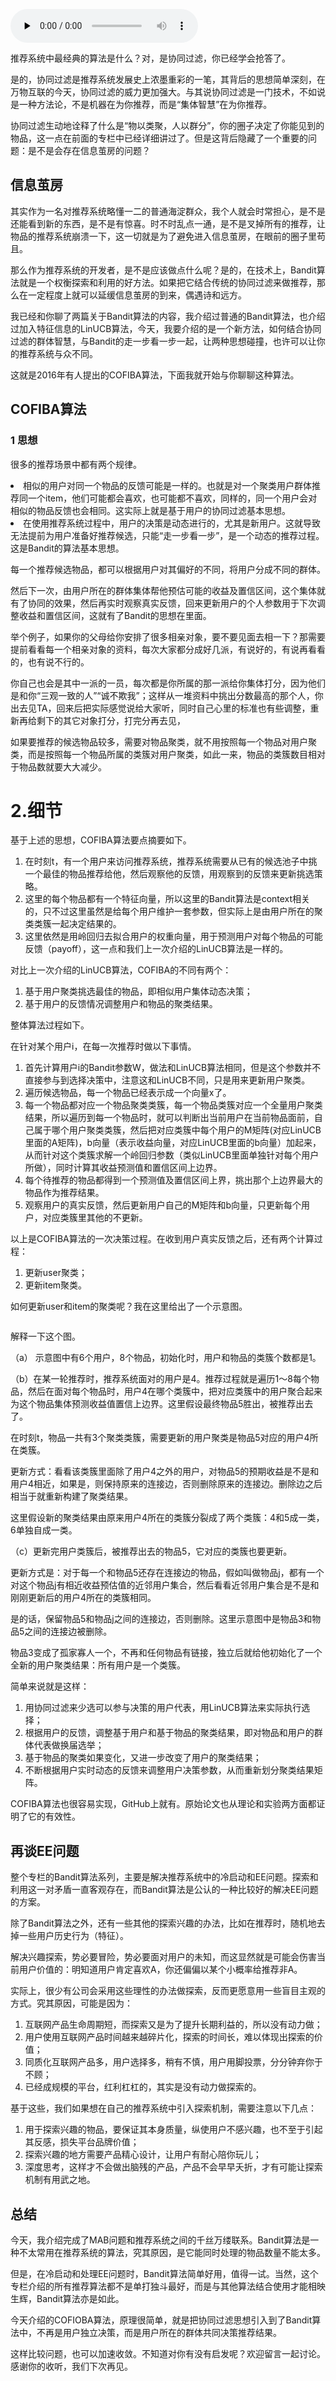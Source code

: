 <audio id="audio" title="18 | 如何将Bandit算法与协同过滤结合使用" controls="" preload="none"><source id="mp3" src="https://static001.geekbang.org/resource/audio/a4/9a/a41a4d68b12d545f4bacb7ddc8c3709a.mp3"></audio>

推荐系统中最经典的算法是什么？对，是协同过滤，你已经学会抢答了。

是的，协同过滤是推荐系统发展史上浓墨重彩的一笔，其背后的思想简单深刻，在万物互联的今天，协同过滤的威力更加强大。与其说协同过滤是一门技术，不如说是一种方法论，不是机器在为你推荐，而是“集体智慧”在为你推荐。

协同过滤生动地诠释了什么是“物以类聚，人以群分”，你的圈子决定了你能见到的物品，这一点在前面的专栏中已经详细讲过了。但是这背后隐藏了一个重要的问题：是不是会存在信息茧房的问题？

## 信息茧房

其实作为一名对推荐系统略懂一二的普通海淀群众，我个人就会时常担心，是不是还能看到新的东西，是不是有惊喜。时不时乱点一通，是不是叉掉所有的推荐，让物品的推荐系统崩溃一下，这一切就是为了避免进入信息茧房，在眼前的圈子里苟且。

那么作为推荐系统的开发者，是不是应该做点什么呢？是的，在技术上，Bandit算法就是一个权衡探索和利用的好方法。如果把它结合传统的协同过滤来做推荐，那么在一定程度上就可以延缓信息茧房的到来，偶遇诗和远方。

我已经和你聊了两篇关于Bandit算法的内容，我介绍过普通的Bandit算法，也介绍过加入特征信息的LinUCB算法，今天，我要介绍的是一个新方法，如何结合协同过滤的群体智慧，与Bandit的走一步看一步一起，让两种思想碰撞，也许可以让你的推荐系统与众不同。

这就是2016年有人提出的COFIBA算法，下面我就开始与你聊聊这种算法。

## COFIBA算法

### 1 思想

很多的推荐场景中都有两个规律。

<li>
相似的用户对同一个物品的反馈可能是一样的。也就是对一个聚类用户群体推荐同一个item，他们可能都会喜欢，也可能都不喜欢，同样的，同一个用户会对相似的物品反馈也会相同。这实际上就是基于用户的协同过滤基本思想。
</li>
<li>
在使用推荐系统过程中，用户的决策是动态进行的，尤其是新用户。这就导致无法提前为用户准备好推荐候选，只能“走一步看一步”，是一个动态的推荐过程。这是Bandit的算法基本思想。
</li>

每一个推荐候选物品，都可以根据用户对其偏好的不同，将用户分成不同的群体。

然后下一次，由用户所在的群体集体帮他预估可能的收益及置信区间，这个集体就有了协同的效果，然后再实时观察真实反馈，回来更新用户的个人参数用于下次调整收益和置信区间，这就有了Bandit的思想在里面。

举个例子，如果你的父母给你安排了很多相亲对象，要不要见面去相一下？那需要提前看看每一个相亲对象的资料，每次大家都分成好几派，有说好的，有说再看看的，也有说不行的。

你自己也会是其中一派的一员，每次都是你所属的那一派给你集体打分，因为他们是和你“三观一致的人”“诚不欺我”；这样从一堆资料中挑出分数最高的那个人，你出去见TA，回来后把实际感觉说给大家听，同时自己心里的标准也有些调整，重新再给剩下的其它对象打分，打完分再去见，

如果要推荐的候选物品较多，需要对物品聚类，就不用按照每一个物品对用户聚类，而是按照每一个物品所属的类簇对用户聚类，如此一来，物品的类簇数目相对于物品数就要大大减少。

# 2.细节

基于上述的思想，COFIBA算法要点摘要如下。

1. 在时刻t，有一个用户来访问推荐系统，推荐系统需要从已有的候选池子中挑一个最佳的物品推荐给他，然后观察他的反馈，用观察到的反馈来更新挑选策略。
1. 这里的每个物品都有一个特征向量，所以这里的Bandit算法是context相关的，只不过这里虽然是给每个用户维护一套参数，但实际上是由用户所在的聚类类簇一起决定结果的。
1. 这里依然是用岭回归去拟合用户的权重向量，用于预测用户对每个物品的可能反馈（payoff），这一点和我们上一次介绍的LinUCB算法是一样的。

对比上一次介绍的LinUCB算法，COFIBA的不同有两个：

1. 基于用户聚类挑选最佳的物品，即相似用户集体动态决策；
1. 基于用户的反馈情况调整用户和物品的聚类结果。

整体算法过程如下。

在针对某个用户i，在每一次推荐时做以下事情。

1. 首先计算用户i的Bandit参数W，做法和LinUCB算法相同，但是这个参数并不直接参与到选择决策中，注意这和LinUCB不同，只是用来更新用户聚类。
1. 遍历候选物品，每一个物品已经表示成一个向量x了。
1. 每一个物品都对应一个物品聚类类簇，每一个物品类簇对应一个全量用户聚类结果，所以遍历到每一个物品时，就可以判断出当前用户在当前物品面前，自己属于哪个用户聚类类簇，然后把对应类簇中每个用户的M矩阵(对应LinUCB里面的A矩阵)，b向量（表示收益向量，对应LinUCB里面的b向量）加起来，从而针对这个类簇求解一个岭回归参数（类似LinUCB里面单独针对每个用户所做），同时计算其收益预测值和置信区间上边界。
1. 每个待推荐的物品都得到一个预测值及置信区间上界，挑出那个上边界最大的物品作为推荐结果。
1. 观察用户的真实反馈，然后更新用户自己的M矩阵和b向量，只更新每个用户，对应类簇里其他的不更新。

以上是COFIBA算法的一次决策过程。在收到用户真实反馈之后，还有两个计算过程：

1. 更新user聚类；
1. 更新item聚类。

如何更新user和item的聚类呢？我在这里给出了一个示意图。

<img src="https://static001.geekbang.org/resource/image/12/ed/12d5ab9b1c0ce6455ae475d0d8d923ed.jpeg" alt="" />

解释一下这个图。

（a） 示意图中有6个用户，8个物品，初始化时，用户和物品的类簇个数都是1。

（b）在某一轮推荐时，推荐系统面对的用户是4。推荐过程就是遍历1～8每个物品，然后在面对每个物品时，用户4在哪个类簇中，把对应类簇中的用户聚合起来为这个物品集体预测收益值置信上边界。这里假设最终物品5胜出，被推荐出去了。

在时刻t，物品一共有3个聚类类簇，需要更新的用户聚类是物品5对应的用户4所在类簇。

更新方式：看看该类簇里面除了用户4之外的用户，对物品5的预期收益是不是和用户4相近，如果是，则保持原来的连接边，否则删除原来的连接边。删除边之后相当于就重新构建了聚类结果。

这里假设新的聚类结果由原来用户4所在的类簇分裂成了两个类簇：4和5成一类，6单独自成一类。

（c）更新完用户类簇后，被推荐出去的物品5，它对应的类簇也要更新。

更新方式是：对于每一个和物品5还存在连接边的物品，假如叫做物品j，都有一个对这个物品j有相近收益预估值的近邻用户集合，然后看看近邻用户集合是不是和刚刚更新后的用户4所在的类簇相同。

是的话，保留物品5和物品j之间的连接边，否则删除。这里示意图中是物品3和物品5之间的连接边被删除。

物品3变成了孤家寡人一个，不再和任何物品有链接，独立后就给他初始化了一个全新的用户聚类结果：所有用户是一个类簇。

简单来说就是这样：

1. 用协同过滤来少选可以参与决策的用户代表，用LinUCB算法来实际执行选择；
1. 根据用户的反馈，调整基于用户和基于物品的聚类结果，即对物品和用户的群体代表做换届选举；
1. 基于物品的聚类如果变化，又进一步改变了用户的聚类结果；
1. 不断根据用户实时动态的反馈来调整用户决策参数，从而重新划分聚类结果矩阵。

COFIBA算法也很容易实现，GitHub上就有。原始论文也从理论和实验两方面都证明了它的有效性。

## 再谈EE问题

整个专栏的Bandit算法系列，主要是解决推荐系统中的冷启动和EE问题。探索和利用这一对矛盾一直客观存在，而Bandit算法是公认的一种比较好的解决EE问题的方案。

除了Bandit算法之外，还有一些其他的探索兴趣的办法，比如在推荐时，随机地去掉一些用户历史行为（特征）。

解决兴趣探索，势必要冒险，势必要面对用户的未知，而这显然就是可能会伤害当前用户价值的：明知道用户肯定喜欢A，你还偏偏以某个小概率给推荐非A。

实际上，很少有公司会采用这些理性的办法做探索，反而更愿意用一些盲目主观的方式。究其原因，可能是因为：

1. 互联网产品生命周期短，而探索又是为了提升长期利益的，所以没有动力做；
1. 用户使用互联网产品时间越来越碎片化，探索的时间长，难以体现出探索的价值；
1. 同质化互联网产品多，用户选择多，稍有不慎，用户用脚投票，分分钟弃你于不顾；
1. 已经成规模的平台，红利杠杠的，其实是没有动力做探索的。

基于这些，我们如果想在自己的推荐系统中引入探索机制，需要注意以下几点：

1. 用于探索兴趣的物品，要保证其本身质量，纵使用户不感兴趣，也不至于引起其反感，损失平台品牌价值；
1. 探索兴趣的地方需要产品精心设计，让用户有耐心陪你玩儿；
1. 深度思考，这样才不会做出脑残的产品，产品不会早早夭折，才有可能让探索机制有用武之地。

## 总结

今天，我介绍完成了MAB问题和推荐系统之间的千丝万缕联系。Bandit算法是一种不太常用在推荐系统的算法，究其原因，是它能同时处理的物品数量不能太多。

但是，在冷启动和处理EE问题时，Bandit算法简单好用，值得一试。当然，这个专栏介绍的所有推荐算法都不是单打独斗最好，而是与其他算法结合使用才能相映生辉，Bandit算法亦是如此。

今天介绍的COFIOBA算法，原理很简单，就是把协同过滤思想引入到了Bandit算法中，不再是用户独立决策，而是用户所在的群体共同决策推荐结果。

这样比较问题，也可以加速收敛。不知道对你有没有启发呢？欢迎留言一起讨论。感谢你的收听，我们下次再见。

<img src="https://static001.geekbang.org/resource/image/11/4c/112709b33b1bfe5539eb3f1aa124f54c.jpg" alt="" />
